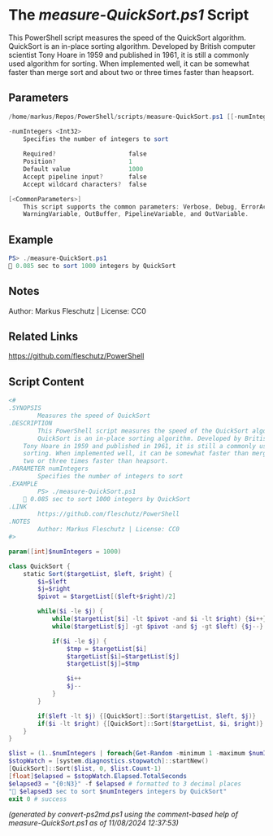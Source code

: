 The *measure-QuickSort.ps1* Script
===========================

This PowerShell script measures the speed of the QuickSort algorithm.
QuickSort is an in-place sorting algorithm. Developed by British computer scientist
Tony Hoare in 1959 and published in 1961, it is still a commonly used algorithm for
sorting. When implemented well, it can be somewhat faster than merge sort and about
two or three times faster than heapsort.

Parameters
----------
```powershell
/home/markus/Repos/PowerShell/scripts/measure-QuickSort.ps1 [[-numIntegers] <Int32>] [<CommonParameters>]

-numIntegers <Int32>
    Specifies the number of integers to sort
    
    Required?                    false
    Position?                    1
    Default value                1000
    Accept pipeline input?       false
    Accept wildcard characters?  false

[<CommonParameters>]
    This script supports the common parameters: Verbose, Debug, ErrorAction, ErrorVariable, WarningAction, 
    WarningVariable, OutBuffer, PipelineVariable, and OutVariable.
```

Example
-------
```powershell
PS> ./measure-QuickSort.ps1
🧭 0.085 sec to sort 1000 integers by QuickSort

```

Notes
-----
Author: Markus Fleschutz | License: CC0

Related Links
-------------
https://github.com/fleschutz/PowerShell

Script Content
--------------
```powershell
<#
.SYNOPSIS
        Measures the speed of QuickSort
.DESCRIPTION
        This PowerShell script measures the speed of the QuickSort algorithm.
        QuickSort is an in-place sorting algorithm. Developed by British computer scientist
	Tony Hoare in 1959 and published in 1961, it is still a commonly used algorithm for
	sorting. When implemented well, it can be somewhat faster than merge sort and about
	two or three times faster than heapsort.
.PARAMETER numIntegers
        Specifies the number of integers to sort
.EXAMPLE
        PS> ./measure-QuickSort.ps1
 	🧭 0.085 sec to sort 1000 integers by QuickSort 
.LINK
        https://github.com/fleschutz/PowerShell
.NOTES
        Author: Markus Fleschutz | License: CC0
#>

param([int]$numIntegers = 1000)

class QuickSort {
    static Sort($targetList, $left, $right) {
        $i=$left
        $j=$right
        $pivot = $targetList[($left+$right)/2]

        while($i -le $j) {
            while($targetList[$i] -lt $pivot -and $i -lt $right) {$i++}
            while($targetList[$j] -gt $pivot -and $j -gt $left) {$j--}

            if($i -le $j) {
                $tmp = $targetList[$i]
                $targetList[$i]=$targetList[$j]
                $targetList[$j]=$tmp

                $i++
                $j--
            }
        }

        if($left -lt $j) {[QuickSort]::Sort($targetList, $left, $j)}
        if($i -lt $right) {[QuickSort]::Sort($targetList, $i, $right)}
    }
}

$list = (1..$numIntegers | foreach{Get-Random -minimum 1 -maximum $numIntegers})
$stopWatch = [system.diagnostics.stopwatch]::startNew()
[QuickSort]::Sort($list, 0, $list.Count-1)
[float]$elapsed = $stopWatch.Elapsed.TotalSeconds
$elapsed3 = "{0:N3}" -f $elapsed # formatted to 3 decimal places
"🧭 $elapsed3 sec to sort $numIntegers integers by QuickSort"
exit 0 # success
```

*(generated by convert-ps2md.ps1 using the comment-based help of measure-QuickSort.ps1 as of 11/08/2024 12:37:53)*
